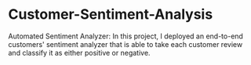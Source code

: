 # Customer-Sentiment-Analysis
Automated Sentiment Analyzer: In this project, I deployed an end-to-end customers' sentiment analyzer that is able to take each customer review and classify it as either positive or negative.
